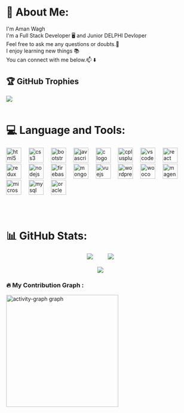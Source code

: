 # 💫 About Me:
I'm Aman Wagh<br>I'm a Full Stack Developer 🖥️ and Junior DELPHI Devloper<br>Feel free to ask me any questions or doubts.💬<br>I enjoy learning new things 📚<br>You can connect with me below.📫 ⬇️

## 🏆 GitHub Trophies
![](https://github-profile-trophy.vercel.app/?username=Aman0740&theme=radical&no-frame=false&no-bg=true&margin-w=4)<br/><br/>

# 💻 Language and Tools:
<div align="left">
  <img src="https://cdn.jsdelivr.net/gh/devicons/devicon/icons/html5/html5-original.svg" height="40" alt="html5 logo"  />
  <img width="12" />
  <img src="https://cdn.jsdelivr.net/gh/devicons/devicon/icons/css3/css3-original.svg" height="40" alt="css3 logo"  />
  <img width="12" />
  <img src="https://cdn.jsdelivr.net/gh/devicons/devicon/icons/bootstrap/bootstrap-original.svg" height="40" alt="bootstrap logo"  />
  <img width="12" />
  <img src="https://cdn.jsdelivr.net/gh/devicons/devicon/icons/javascript/javascript-original.svg" height="40" alt="javascript logo"  />
  <img width="12" />
  <img src="https://skillicons.dev/icons?i=c" height="40" alt="c logo"  />
  <img width="12" />
  <img src="https://cdn.jsdelivr.net/gh/devicons/devicon/icons/cplusplus/cplusplus-original.svg" height="40" alt="cplusplus logo"  />
  <img width="12" />
  <img src="https://cdn.jsdelivr.net/gh/devicons/devicon/icons/vscode/vscode-original.svg" height="40" alt="vscode logo"  />
  <img width="12" />
  <img src="https://cdn.jsdelivr.net/gh/devicons/devicon/icons/react/react-original.svg" height="40" alt="react logo"  />
  <img width="12" />
  <img src="https://cdn.jsdelivr.net/gh/devicons/devicon/icons/redux/redux-original.svg" height="40" alt="redux logo"  />
  <img width="12" />
  <img src="https://cdn.jsdelivr.net/gh/devicons/devicon/icons/nodejs/nodejs-original.svg" height="40" alt="nodejs logo"  />
  <img width="12" />
  <img src="https://cdn.jsdelivr.net/gh/devicons/devicon/icons/firebase/firebase-plain.svg" height="40" alt="firebase logo"  />
  <img width="12" />
  <img src="https://cdn.jsdelivr.net/gh/devicons/devicon/icons/mongodb/mongodb-original.svg" height="40" alt="mongodb logo"  />
  <img width="12" />
  <img src="https://cdn.jsdelivr.net/gh/devicons/devicon/icons/vuejs/vuejs-original.svg" height="40" alt="vuejs logo"  />
  <img width="12" />
  <img src="https://cdn.jsdelivr.net/gh/devicons/devicon/icons/wordpress/wordpress-original.svg" height="40" alt="wordpress logo"  />
  <img width="12" />
  <img src="https://cdn.jsdelivr.net/gh/devicons/devicon/icons/woocommerce/woocommerce-original.svg" height="40" alt="woocommerce logo"  />
  <img width="12" />
  <img src="https://cdn.jsdelivr.net/gh/devicons/devicon/icons/magento/magento-original.svg" height="40" alt="magento logo"  />
  <img width="12" />
  <img src="https://cdn.jsdelivr.net/gh/devicons/devicon/icons/microsoftsqlserver/microsoftsqlserver-plain.svg" height="40" alt="microsoftsqlserver logo"  />
  <img width="12" />
  <img src="https://cdn.jsdelivr.net/gh/devicons/devicon/icons/mysql/mysql-original.svg" height="40" alt="mysql logo"  />
  <img width="12" />
  <img src="https://cdn.jsdelivr.net/gh/devicons/devicon/icons/oracle/oracle-original.svg" height="40" alt="oracle logo"  />
</div>

<br/><br/>
# 📊 GitHub Stats:
<div align="center">
  
  ![](https://github-readme-stats.vercel.app/api?username=Aman0740&theme=dark&hide_border=false&include_all_commits=true&count_private=false)&nbsp;&nbsp;&nbsp;&nbsp;&nbsp;&nbsp;&nbsp;&nbsp;&nbsp;
  ![](https://github-readme-stats.vercel.app/api/top-langs/?username=Aman0740&theme=dark&hide_border=false&include_all_commits=true&count_private=false&layout=compact)<br/><br/>
  ![](https://github-readme-streak-stats.herokuapp.com/?user=Aman0740&theme=dark&hide_border=false)
</div>


###
<h3 align="left">🔥   My Contribution Graph :</h3>
<div align="left">
  <img src="https://github-readme-activity-graph.vercel.app/graph?username=Aman0740&radius=16&theme=react&area=true&order=5" height="300" alt="activity-graph graph"  />
</div>

###



<!-- Proudly created with GPRM ( https://gprm.itsvg.in ) -->
